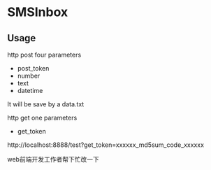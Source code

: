 # SMSInbox

## Usage 

http post four parameters 
* post_token
* number
* text
* datetime

It will be save by a data.txt

http get one parameters
* get_token

http://localhost:8888/test?get_token=xxxxxx_md5sum_code_xxxxxx

web前端开发工作者帮下忙改一下
